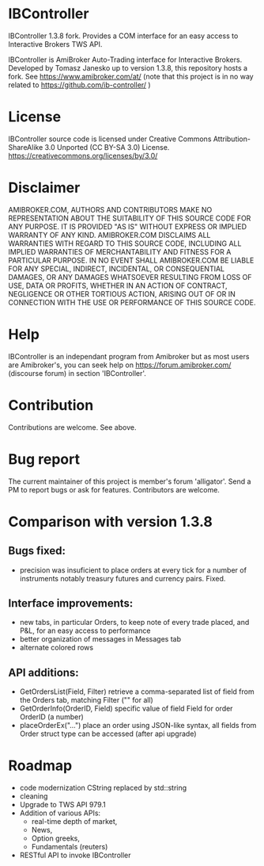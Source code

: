 # IBController
IBController 1.3.8 fork. Provides a COM interface for an easy access to Interactive Brokers TWS API.

IBController is AmiBroker Auto-Trading interface for Interactive Brokers. Developed by Tomasz Janesko up to version 1.3.8, this repository hosts a fork. See https://www.amibroker.com/at/ (note that this project is in no way related to https://github.com/ib-controller/ )

License
=======
IBController source code is licensed under Creative Commons Attribution-ShareAlike 3.0 Unported  (CC BY-SA 3.0) License.
https://creativecommons.org/licenses/by/3.0/

Disclaimer
==========
AMIBROKER.COM, AUTHORS AND CONTRIBUTORS MAKE NO REPRESENTATION 
ABOUT THE SUITABILITY OF THIS SOURCE CODE FOR ANY PURPOSE. 
IT IS PROVIDED "AS IS" WITHOUT EXPRESS OR IMPLIED WARRANTY OF ANY KIND. 
AMIBROKER.COM DISCLAIMS ALL WARRANTIES WITH REGARD TO THIS SOURCE CODE, 
INCLUDING ALL IMPLIED WARRANTIES OF MERCHANTABILITY AND FITNESS FOR A PARTICULAR PURPOSE. 
IN NO EVENT SHALL AMIBROKER.COM BE LIABLE FOR ANY SPECIAL, INDIRECT, INCIDENTAL, OR 
CONSEQUENTIAL DAMAGES, OR ANY DAMAGES WHATSOEVER RESULTING FROM LOSS OF USE, DATA OR PROFITS, 
WHETHER IN AN ACTION OF CONTRACT, NEGLIGENCE OR OTHER TORTIOUS ACTION, 
ARISING OUT OF OR IN CONNECTION WITH THE USE OR PERFORMANCE OF THIS SOURCE CODE.

Help
====
IBController is an independant program from Amibroker but as most users are Amibroker's, you can seek help on
https://forum.amibroker.com/ (discourse forum) in section 'IBController'.

Contribution
============
Contributions are welcome. See above.

Bug report
==========
The current maintainer of this project is member's forum 'alligator'. Send a PM to report bugs or ask for features.
Contributors are welcome.


Comparison with version 1.3.8
=============================
Bugs fixed:
----------
- precision was insuficient to place orders at every tick for a number of instruments notably treasury futures and currency pairs. Fixed.

Interface improvements:
----------------------
- new tabs, in particular Orders, to keep note of every trade placed, and P&L, for an easy access to performance
- better organization of messages in Messages tab
- alternate colored rows 

API additions:
-------------
- GetOrdersList(Field, Filter) retrieve a comma-separated list of field from the Orders tab, matching Filter ("" for all) 
- GetOrderInfo(OrderID, Field) specific value of field Field for order OrderID (a number)
- placeOrderEx("...") place an order using JSON-like syntax, all fields from Order struct type can be accessed (after api upgrade)


Roadmap
=======
- code modernization
	CString replaced by std::string
- cleaning
- Upgrade to TWS API 979.1
- Addition of various APIs: 
	* real-time depth of market, 
	* News, 
	* Option greeks, 
	* Fundamentals (reuters)
- RESTful API to invoke IBController


